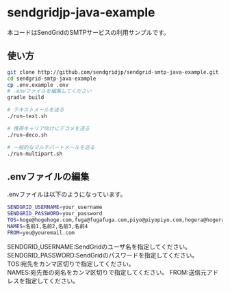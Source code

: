 # sendgridjp-java-example

本コードはSendGridのSMTPサービスの利用サンプルです。

## 使い方

```bash
git clone http://github.com/sendgridjp/sendgrid-smtp-java-example.git
cd sendgrid-smtp-java-example
cp .env.example .env
# .envファイルを編集してください
gradle build

# テキストメールを送る
./run-text.sh

# 携帯キャリア向けにデコメを送る
./run-deco.sh

# 一般的なマルチパートメールを送る
./run-multipart.sh
```

## .envファイルの編集
.envファイルは以下のようになっています。

```bash
SENDGRID_USERNAME=your_username
SENDGRID_PASSWORD=your_password
TOS=hoge@hogehoge.com,fuga@fugafuga.com,piyo@piyopiyo.com,hogera@hogera.com
NAMES=名前1,名前2,名前3,名前4
FROM=you@youremail.com
```
SENDGRID_USERNAME:SendGridのユーザ名を指定してください。  
SENDGRID_PASSWORD:SendGridのパスワードを指定してください。  
TOS:宛先をカンマ区切りで指定してください。  
NAMES:宛先毎の宛名をカンマ区切りで指定してください。
FROM:送信元アドレスを指定してください。  
